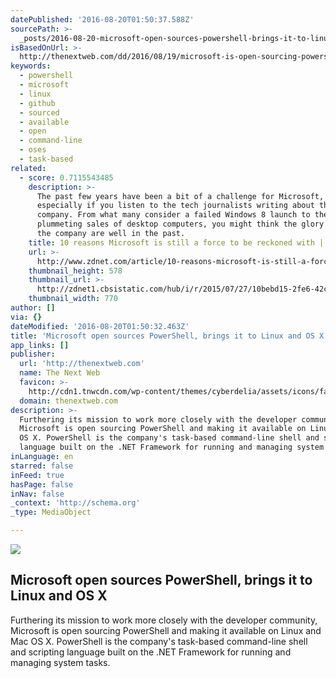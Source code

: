 ```yaml
---
datePublished: '2016-08-20T01:50:37.588Z'
sourcePath: >-
  _posts/2016-08-20-microsoft-open-sources-powershell-brings-it-to-linux-and-os.md
isBasedOnUrl: >-
  http://thenextweb.com/dd/2016/08/19/microsoft-is-open-sourcing-powershell-and-bringing-to-linux-and-os-x/
keywords:
  - powershell
  - microsoft
  - linux
  - github
  - sourced
  - available
  - open
  - command-line
  - oses
  - task-based
related:
  - score: 0.7115543485
    description: >-
      The past few years have been a bit of a challenge for Microsoft,
      especially if you listen to the tech journalists writing about the
      company. From what many consider a failed Windows 8 launch to the
      plummeting sales of desktop computers, you might think the glory days for
      the company are well in the past.
    title: 10 reasons Microsoft is still a force to be reckoned with | ZDNet
    url: >-
      http://www.zdnet.com/article/10-reasons-microsoft-is-still-a-force-to-be-reckoned-with/
    thumbnail_height: 578
    thumbnail_url: >-
      http://zdnet1.cbsistatic.com/hub/i/r/2015/07/27/10bebd15-2fe6-42c4-b0e9-0ae09569b1fd/thumbnail/770x578/052c4964cea52bf98c4007803f96904a/cortana-and-master-chief.gif
    thumbnail_width: 770
author: []
via: {}
dateModified: '2016-08-20T01:50:32.463Z'
title: 'Microsoft open sources PowerShell, brings it to Linux and OS X'
app_links: []
publisher:
  url: 'http://thenextweb.com'
  name: The Next Web
  favicon: >-
    http://cdn1.tnwcdn.com/wp-content/themes/cyberdelia/assets/icons/favicon-16x16.png?v=1470647965
  domain: thenextweb.com
description: >-
  Furthering its mission to work more closely with the developer community,
  Microsoft is open sourcing PowerShell and making it available on Linux and Mac
  OS X. PowerShell is the company's task-based command-line shell and scripting
  language built on the .NET Framework for running and managing system tasks.
inLanguage: en
starred: false
inFeed: true
hasPage: false
inNav: false
_context: 'http://schema.org'
_type: MediaObject

---
```

<article style=""><img src="https://imgflo.herokuapp.com/graph/vahj1ThiexotieMo/d29f05d95fc8f486f3821102356e4458/noop.jpg?input=http%3A%2F%2Fcdn1.tnwcdn.com%2Fwp-content%2Fblogs.dir%2F1%2Ffiles%2F2016%2F03%2Fmicrosoft-building.jpg" /><h1>Microsoft open sources PowerShell, brings it to Linux and OS X</h1><p>Furthering its mission to work more closely with the developer community, Microsoft is open sourcing PowerShell and making it available on Linux and Mac OS X. PowerShell is the company's task-based command-line shell and scripting language built on the .NET Framework for running and managing system tasks.</p></article>